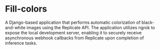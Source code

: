 # Fill-colors
A Django-based application that performs automatic colorization of black-and-white images using the Replicate API. The application utilizes ngrok to expose the local development server, enabling it to securely receive asynchronous webhook callbacks from Replicate upon completion of inference tasks.
